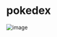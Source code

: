# pokedex

![image](https://user-images.githubusercontent.com/54067766/183112509-93990a6e-710d-4c9b-b457-961b63d72814.png)
